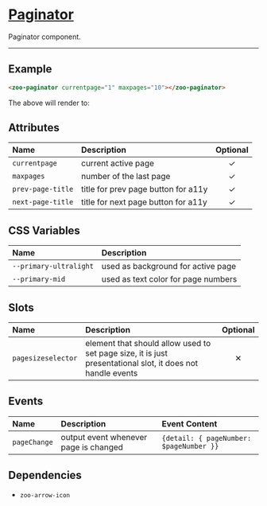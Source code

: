 # [Paginator](#paginator)

Paginator component.

***

## Example

```HTML
<zoo-paginator currentpage="1" maxpages="10"></zoo-paginator>
```

The above will render to:

<zoo-paginator currentpage="1" maxpages="10"></zoo-paginator>

## Attributes

| **Name**          | **Description**                     | **Optional** |
| :---------------- | :---------------------------------- | :----------: |
| `currentpage`     | current active page                 |   &#10003;   |
| `maxpages`        | number of the last page             |   &#10003;   |
| `prev-page-title` | title for prev page button for a11y |   &#10003;   |
| `next-page-title` | title for next page button for a11y |   &#10003;   |

## CSS Variables

| **Name**               | **Description**                     |
| :--------------------- | :---------------------------------- |
| `--primary-ultralight` | used as background for active page  |
| `--primary-mid`        | used as text color for page numbers |

## Slots

| **Name**           | **Description**                                                                                            | **Optional** |
| :----------------- | :--------------------------------------------------------------------------------------------------------- | :----------: |
| `pagesizeselector` | element that should allow used to set page size, it is just presentational slot, it does not handle events |   &#10005;   |

## Events

| **Name**     | **Description**                       | **Event Content**                       |
| :----------- | :------------------------------------ | :-------------------------------------- |
| `pageChange` | output event whenever page is changed | `{detail: { pageNumber: $pageNumber }}` |

## Dependencies

- `zoo-arrow-icon`
